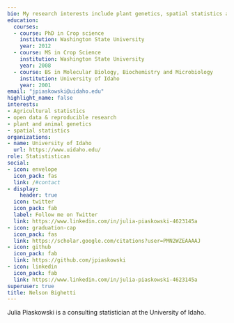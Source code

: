 ```yaml
---
bio: My research interests include plant genetics, spatial statistics and how to implement open science and reproducible research practices routinely. 
education:
  courses:
  - course: PhD in Crop science
    institution: Washington State University
    year: 2012
  - course: MS in Crop Science
    institution: Washington State University
    year: 2008
  - course: BS in Molecular Biology, Biochemistry and Microbiology
    institution: University of Idaho
    year: 2001
email: "jpiaskowski@uidaho.edu"
highlight_name: false
interests:
- Agricultural statistics
- open data & reproducible research
- plant and animal genetics
- spatial statistics
organizations:
- name: University of Idaho
  url: https://www.uidaho.edu/
role: Statististican
social:
- icon: envelope
  icon_pack: fas
  link: /#contact
- display:
    header: true
  icon: twitter
  icon_pack: fab
  label: Follow me on Twitter
  link: https://www.linkedin.com/in/julia-piaskowski-4623145a
- icon: graduation-cap
  icon_pack: fas
  link: https://scholar.google.com/citations?user=PMN2WZEAAAAJ
- icon: github
  icon_pack: fab
  link: https://github.com/jpiaskowski
- icon: linkedin
  icon_pack: fab
  link: https://www.linkedin.com/in/julia-piaskowski-4623145a
superuser: true
title: Nelson Bighetti
---
```


Julia Piaskowski is a consulting statistician at the University of Idaho. 
